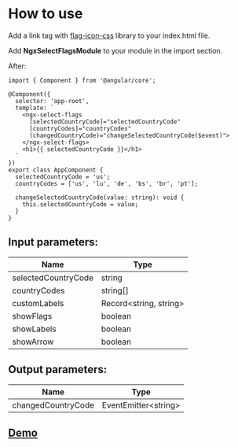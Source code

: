 # How to use

Add a link tag with [flag-icon-css](https://cdnjs.com/libraries/flag-icon-css) library to your index.html file.

Add **NgxSelectFlagsModule** to your module in the import section.

After:

```
import { Component } from '@angular/core';

@Component({
  selector: 'app-root',
  template: `
    <ngx-select-flags
      [selectedCountryCode]="selectedCountryCode"
      [countryCodes]="countryCodes"
      (changedCountryCode)="changeSelectedCountryCode($event)">
    </ngx-select-flags>
    <h1>{{ selectedCountryCode }}</h1>
  `
})
export class AppComponent {
  selectedCountryCode = 'us';
  countryCodes = ['us', 'lu', 'de', 'bs', 'br', 'pt'];

  changeSelectedCountryCode(value: string): void {
    this.selectedCountryCode = value;
  }
}
```

## Input parameters:

Name | Type
------------ | -------------
selectedCountryCode | string
countryCodes | string[]
customLabels | Record\<string, string>
showFlags | boolean
showLabels | boolean
showArrow | boolean

## Output parameters:

Name | Type
------------ | -------------
changedCountryCode | EventEmitter\<string>

## [Demo](https://iamartyom.github.io/ngx-select-flags/)